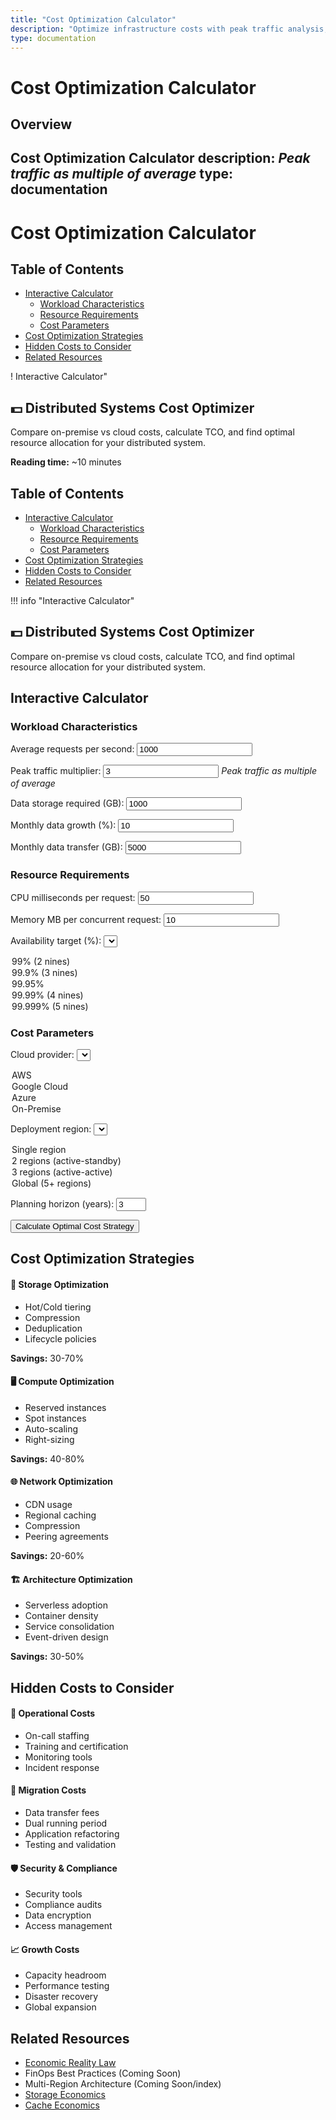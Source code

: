 ```yaml
---
title: "Cost Optimization Calculator"
description: "Optimize infrastructure costs with peak traffic analysis, resource rightsizing, and cloud cost modeling for distributed systems."
type: documentation
---
```


# Cost Optimization Calculator



## Overview

Cost Optimization Calculator
description: *Peak traffic as multiple of average*
type: documentation
---

# Cost Optimization Calculator

## Table of Contents

- [Interactive Calculator](#interactive-calculator)
  - [Workload Characteristics](#workload-characteristics)
  - [Resource Requirements](#resource-requirements)
  - [Cost Parameters](#cost-parameters)
- [Cost Optimization Strategies](#cost-optimization-strategies)
- [Hidden Costs to Consider](#hidden-costs-to-consider)
- [Related Resources](#related-resources)



! Interactive Calculator"
 <h2>💵 Distributed Systems Cost Optimizer</h2>
<p>Compare on-premise vs cloud costs, calculate TCO, and find optimal resource allocation for your distributed system.

**Reading time:** ~10 minutes

## Table of Contents

- [Interactive Calculator](#interactive-calculator)
  - [Workload Characteristics](#workload-characteristics)
  - [Resource Requirements](#resource-requirements)
  - [Cost Parameters](#cost-parameters)
- [Cost Optimization Strategies](#cost-optimization-strategies)
- [Hidden Costs to Consider](#hidden-costs-to-consider)
- [Related Resources](#related-resources)



!!! info "Interactive Calculator"
 <h2>💵 Distributed Systems Cost Optimizer</h2>
<p>Compare on-premise vs cloud costs, calculate TCO, and find optimal resource allocation for your distributed system.</p>

## Interactive Calculator

<div class="calculator-tool">
<form id="costCalc">

### Workload Characteristics

<label for="avgRequestsPerSec">Average requests per second:</label>
<input type="number" id="avgRequestsPerSec" value="1000" min="0" step="100">



<label for="peakMultiplier">Peak traffic multiplier:</label>
<input type="number" id="peakMultiplier" value="3" min="1" step="0.5">
*Peak traffic as multiple of average*



<label for="dataStorageGB">Data storage required (GB):</label>
<input type="number" id="dataStorageGB" value="1000" min="0" step="100">



<label for="monthlyDataGrowth">Monthly data growth (%):</label>
<input type="number" id="monthlyDataGrowth" value="10" min="0" step="1">



<label for="dataTransferGB">Monthly data transfer (GB):</label>
<input type="number" id="dataTransferGB" value="5000" min="0" step="500">


### Resource Requirements

<label for="cpuPerRequest">CPU milliseconds per request:</label>
<input type="number" id="cpuPerRequest" value="50" min="1" step="10">



<label for="memoryPerRequest">Memory MB per concurrent request:</label>
<input type="number" id="memoryPerRequest" value="10" min="1" step="1">



<label for="availabilityTarget">Availability target (%):</label>
<select id="availabilityTarget">
<option value="99">99% (2 nines)</option>
<option value="99.9">99.9% (3 nines)</option>
<option value="99.95">99.95%</option>
<option value="99.99" selected>99.99% (4 nines)</option>
<option value="99.999">99.999% (5 nines)</option>
</select>


### Cost Parameters

<label for="cloudProvider">Cloud provider:</label>
<select id="cloudProvider">
<option value="aws">AWS</option>
<option value="gcp">Google Cloud</option>
<option value="azure">Azure</option>
<option value="onprem">On-Premise</option>
</select>



<label for="region">Deployment region:</label>
<select id="region">
<option value="single">Single region</option>
<option value="multi-2">2 regions (active-standby)</option>
<option value="multi-3">3 regions (active-active)</option>
<option value="global">Global (5+ regions)</option>
</select>



<label for="planningHorizon">Planning horizon (years):</label>
<input type="number" id="planningHorizon" value="3" min="1" max="5" step="1">


<button type="button" onclick="calculateCosts()" class="calc-button">Calculate Optimal Cost Strategy</button>
</form>

<div id="results" class="results-panel">
<!-- Results will appear here -->
</div>

## Cost Optimization Strategies

<div class="strategy-card">
<h4>💾 Storage Optimization</h4>
<ul>
<li>Hot/Cold tiering</li>
<li>Compression</li>
<li>Deduplication</li>
<li>Lifecycle policies</li>
</ul>
<p><strong>Savings:</strong> 30-70%</p>

<h4>🖥️ Compute Optimization</h4>
<ul>
<li>Reserved instances</li>
<li>Spot instances</li>
<li>Auto-scaling</li>
<li>Right-sizing</li>
</ul>
<p><strong>Savings:</strong> 40-80%</p>

<h4>🌐 Network Optimization</h4>
<ul>
<li>CDN usage</li>
<li>Regional caching</li>
<li>Compression</li>
<li>Peering agreements</li>
</ul>
<p><strong>Savings:</strong> 20-60%</p>

<h4>🏗️ Architecture Optimization</h4>
<ul>
<li>Serverless adoption</li>
<li>Container density</li>
<li>Service consolidation</li>
<li>Event-driven design</li>
</ul>
<p><strong>Savings:</strong> 30-50%</p>
</div>

## Hidden Costs to Consider

<div class="cost-category">
<h4>👥 Operational Costs</h4>
<ul>
<li>On-call staffing</li>
<li>Training and certification</li>
<li>Monitoring tools</li>
<li>Incident response</li>
</ul>

<h4>🔄 Migration Costs</h4>
<ul>
<li>Data transfer fees</li>
<li>Dual running period</li>
<li>Application refactoring</li>
<li>Testing and validation</li>
</ul>

<h4>🛡️ Security & Compliance</h4>
<ul>
<li>Security tools</li>
<li>Compliance audits</li>
<li>Data encryption</li>
<li>Access management</li>
</ul>

<h4>📈 Growth Costs</h4>
<ul>
<li>Capacity headroom</li>
<li>Performance testing</li>
<li>Disaster recovery</li>
<li>Global expansion</li>
</ul>
</div>

## Related Resources

- [Economic Reality Law](../../core-principles/laws/economic-reality.md)
- FinOps Best Practices (Coming Soon)
- Multi-Region Architecture (Coming Soon/index)
- [Storage Economics](quantitative/storage-economics/)
- [Cache Economics](quantitative/cache-economics/)

<script>
/ Simplified cloud pricing model (real pricing is more complex)
const cloudPricing = {
 aws: {
 compute: { vcpu: 0.05, memory: 0.005 }, / per hour
 storage: { ssd: 0.10, hdd: 0.025 }, / per GB per month
 transfer: { egress: 0.09, ingress: 0 }, / per GB
 loadBalancer: 25, / per month
 multiRegionPremium: 1.2
 },
 gcp: {
 compute: { vcpu: 0.045, memory: 0.0045 },
 storage: { ssd: 0.09, hdd: 0.02 },
 transfer: { egress: 0.08, ingress: 0 },
 loadBalancer: 20,
 multiRegionPremium: 1.15
 },
 azure: {
 compute: { vcpu: 0.048, memory: 0.0048 },
 storage: { ssd: 0.095, hdd: 0.022 },
 transfer: { egress: 0.087, ingress: 0 },
 loadBalancer: 22,
 multiRegionPremium: 1.18
 },
 onprem: {
 serverCost: 5000, / per server
 serverLifespan: 3, / years
 powerCooling: 200, / per server per month
 networkHardware: 50000, / one-time
 staffMultiplier: 1.5 / vs cloud
 }
};

function calculateCosts() {
 / Get inputs
 const avgRPS = parseFloat(document.getElementById('avgRequestsPerSec').value);
 const peakMultiplier = parseFloat(document.getElementById('peakMultiplier').value);
 const storageGB = parseFloat(document.getElementById('dataStorageGB').value);
 const monthlyGrowth = parseFloat(document.getElementById('monthlyDataGrowth').value) / 100;
 const transferGB = parseFloat(document.getElementById('dataTransferGB').value);
 const cpuPerRequest = parseFloat(document.getElementById('cpuPerRequest').value);
 const memoryPerRequest = parseFloat(document.getElementById('memoryPerRequest').value);
 const availabilityTarget = parseFloat(document.getElementById('availabilityTarget').value);
 const provider = document.getElementById('cloudProvider').value;
 const region = document.getElementById('region').value;
 const planYears = parseInt(document.getElementById('planningHorizon').value);
 
 / Calculate resource requirements
 const peakRPS = avgRPS * peakMultiplier;
 const avgConcurrentRequests = avgRPS * (cpuPerRequest / 1000); / Little's Law
 const peakConcurrentRequests = peakRPS * (cpuPerRequest / 1000);
 
 / CPU requirements (with 70% target utilization)
 const vcpusNeeded = Math.ceil((peakRPS * cpuPerRequest / 1000) / 0.7);
 
 / Memory requirements
 const memoryGB = Math.ceil((peakConcurrentRequests * memoryPerRequest) / 1024);
 
 / Redundancy for availability
 let redundancyFactor = 1;
 if (availabilityTarget >= 99.99) redundancyFactor = 2;
 if (availabilityTarget >= 99.999) redundancyFactor = 3;
 
 / Regional multiplier
 let regionMultiplier = 1;
 if (region === 'multi-2') regionMultiplier = 2;
 if (region === 'multi-3') regionMultiplier = 3;
 if (region === 'global') regionMultiplier = 5;
 
 / Calculate costs for each option
 const costBreakdown = {};
 
 if (provider === 'onprem') {
 / On-premise calculation
 const serversNeeded = Math.ceil((vcpusNeeded * redundancyFactor) / 16); / 16 vCPUs per server
 const totalServers = serversNeeded * regionMultiplier;
 
 costBreakdown.onprem = calculateOnPremCosts(
 totalServers,
 storageGB,
 transferGB,
 planYears,
 monthlyGrowth
 );
 } else {
 / Cloud calculation
 costBreakdown.cloud = calculateCloudCosts(
 provider,
 vcpusNeeded * redundancyFactor * regionMultiplier,
 memoryGB * redundancyFactor * regionMultiplier,
 storageGB,
 transferGB,
 region,
 planYears,
 monthlyGrowth
 );
 
 / Also calculate comparison with other providers
 ['aws', 'gcp', 'azure'].forEach(p => {
 if (p !== provider) {
 costBreakdown[p] = calculateCloudCosts(
 p,
 vcpusNeeded * redundancyFactor * regionMultiplier,
 memoryGB * redundancyFactor * regionMultiplier,
 storageGB,
 transferGB,
 region,
 planYears,
 monthlyGrowth
 );
 }
 });
 }
 
 / Generate results
 displayCostResults(costBreakdown, {
 avgRPS,
 peakRPS,
 vcpusNeeded: vcpusNeeded * redundancyFactor * regionMultiplier,
 memoryGB: memoryGB * redundancyFactor * regionMultiplier,
 storageGB,
 planYears,
 provider,
 region
 });
}

function calculateCloudCosts(provider, vcpus, memoryGB, storageGB, transferGB, region, years, growthRate) {
 const pricing = cloudPricing[provider];
 const monthlyHours = 730;
 
 / Compute costs
 const computeMonthly = (vcpus * pricing.compute.vcpu + memoryGB * pricing.compute.memory) * monthlyHours;
 
 / Storage costs (assuming 80% SSD, 20% HDD)
 const storageMonthly = storageGB * (0.8 * pricing.storage.ssd + 0.2 * pricing.storage.hdd);
 
 / Transfer costs
 const transferMonthly = transferGB * pricing.transfer.egress;
 
 / Additional services
 const servicesMonthly = pricing.loadBalancer * (region === 'single' ? 1 : parseInt(region.split('-')[1] || 5));
 
 / Apply regional premium
 const regionPremium = region !== 'single' ? pricing.multiRegionPremium : 1;
 
 / Calculate total over time with growth
 let totalCost = 0;
 let monthlyBreakdown = [];
 
 for (let month = 0; month < years * 12; month++) {
 const growthFactor = Math.pow(1 + growthRate, month);
 const monthCost = (computeMonthly + storageMonthly * growthFactor + transferMonthly + servicesMonthly) * regionPremium;
 totalCost += monthCost;
 
 if (month % 12 === 0) {
 monthlyBreakdown.push({
 year: month / 12 + 1,
 monthly: monthCost,
 compute: computeMonthly * regionPremium,
 storage: storageMonthly * growthFactor * regionPremium,
 transfer: transferMonthly * regionPremium,
 services: servicesMonthly * regionPremium
 });
 }
 }
 
 return {
 total: totalCost,
 monthlyAverage: totalCost / (years * 12),
 breakdown: monthlyBreakdown,
 provider: provider
 };
}

function calculateOnPremCosts(servers, storageGB, transferGB, years, growthRate) {
 const pricing = cloudPricing.onprem;
 
 / Capital expenses
 const serverCapex = servers * pricing.serverCost;
 const networkCapex = pricing.networkHardware;
 const storageCapex = (storageGB / 1000) * 2000; / $2/GB for enterprise storage
 
 / Operating expenses per month
 const powerCoolingMonthly = servers * pricing.powerCooling;
 const bandwidthMonthly = transferGB * 0.02; / Assuming $0.02/GB
 const staffingMonthly = 15000 * pricing.staffMultiplier; / Assuming base cloud staffing of $15k/month
 
 / Calculate total over time
 let totalCost = serverCapex + networkCapex + storageCapex;
 let monthlyBreakdown = [];
 
 for (let month = 0; month < years * 12; month++) {
 const growthFactor = Math.pow(1 + growthRate, month);
 
 / Additional storage capex every year for growth
 if (month > 0 && month % 12 === 0) {
 totalCost += (storageGB * (Math.pow(1 + growthRate, 12) - 1) / 1000) * 2000;
 }
 
 / Monthly opex
 const monthCost = powerCoolingMonthly + bandwidthMonthly + staffingMonthly;
 totalCost += monthCost;
 
 if (month % 12 === 0) {
 monthlyBreakdown.push({
 year: month / 12 + 1,
 monthly: monthCost,
 capex: month === 0 ? serverCapex + networkCapex + storageCapex : 0,
 opex: monthCost,
 cumulative: totalCost
 });
 }
 }
 
 return {
 total: totalCost,
 monthlyAverage: totalCost / (years * 12),
 breakdown: monthlyBreakdown,
 provider: 'onprem',
 capex: serverCapex + networkCapex + storageCapex
 };
}

function displayCostResults(costBreakdown, params) {
 let resultsHTML = `
 <h3>💰 Cost Optimization Analysis</h3>
 
 !!! info
 <h4>Workload Summary</h4>
 <div class="summary-grid">
 <div class="summary-item">
 <span class="label">Average Load:</span>
 <span class="value">${params.avgRPS.toLocaleString()} RPS</span>
 <span class="label">Peak Load:</span>
 <span class="value">${params.peakRPS.toLocaleString()} RPS</span>
 <span class="label">Compute:</span>
 <span class="value">${params.vcpusNeeded} vCPUs</span>
 <span class="label">Memory:</span>
 <span class="value">${params.memoryGB} GB</span>
 <span class="label">Storage:</span>
 <span class="value">${params.storageGB.toLocaleString()} GB</span>
 <span class="label">Regions:</span>
 <span class="value">${params.region}</span>
 </div>
 </div>
 
 <h4>Total Cost Comparison (${params.planYears} years)</h4>
 <div class="comparison-cards">
 `;
 
 / Sort providers by total cost
 const sortedProviders = Object.entries(costBreakdown)
 .sort((a, b) => a[1].total - b[1].total);
 
 sortedProviders.forEach(([provider, costs], index) => {
 const isLowest = index === 0;
 const monthlyAvg = costs.monthlyAverage;
 
 resultsHTML += `
 <div class="provider-card ${isLowest ? 'lowest-cost' : ''}">
 <h5>${provider.toUpperCase()} ${isLowest ? '✅' : ''}</h5>
 <div class="cost-total">$${costs.total.toLocaleString()}
 $${monthlyAvg.toFixed(0).toLocaleString()}/month avg
 ${costs.capex ? `Capex: $${costs.capex.toLocaleString()}` : ''}
 ${isLowest ? 'BEST VALUE' : `+${(((costs.total / sortedProviders[0][1].total) - 1) * 100).toFixed(0)}% vs best`}
 </div>
 `;
 });
 
 resultsHTML += `
 </div>
 </div>
 
 <h4>💡 Cost Optimization Recommendations</h4>
 <ul>
 `;
 
 / Generate recommendations based on analysis
 const lowestCost = sortedProviders[0][1].total;
 const currentProvider = costBreakdown[params.provider] || costBreakdown.cloud;
 
 if (currentProvider && currentProvider.total > lowestCost * 1.1) {
 resultsHTML += `<li class="urgent">⚠️ Consider switching to ${sortedProviders[0][0].toUpperCase()} for ${(((currentProvider.total / lowestCost) - 1) * 100).toFixed(0)}% cost savings</li>`;
 }
 
 if (params.avgRPS < params.peakRPS * 0.3) {
 resultsHTML += '<li>High peak-to-average ratio (3x) - consider auto-scaling or serverless</li>';
 }
 
 if (params.storageGB > 5000) {
 resultsHTML += '<li>Large storage footprint - implement tiered storage (hot/warm/cold)</li>';
 }
 
 if (params.region !== 'single' && params.provider !== 'onprem') {
 resultsHTML += '<li>Multi-region deployment - use reserved instances for baseline capacity</li>';
 }
 
 resultsHTML += `
 <li>Implement aggressive auto-scaling to reduce idle capacity</li>
 <li>Use spot instances for batch workloads (up to 90% savings)</li>
 <li>Compress data transfers to reduce egress costs</li>
 <li>Review and optimize unused resources monthly</li>
 </ul>
 
 <h4>Cost Breakdown by Category</h4>
 <canvas id="costChart" width="600" height="300"></canvas>
 
 <h4>Quick Win Opportunities</h4>
 <table class="responsive-table">
 <thead>
 <tr>
 <th>Action</th>
 <th>Effort</th>
 <th>Potential Savings</th>
 <th>Time to Implement</th>
 </tr>
 </thead>
 <tbody>
 <tr>
 <td data-label="Action">Right-size instances</td>
 <td data-label="Effort">Low</td>
 <td data-label="Potential Savings">10-30%</td>
 <td data-label="Time to Implement">1 week</td>
 </tr>
 <tr>
 <td data-label="Action">Reserved instances</td>
 <td data-label="Effort">Low</td>
 <td data-label="Potential Savings">30-60%</td>
 <td data-label="Time to Implement">Immediate</td>
 </tr>
 <tr>
 <td data-label="Action">Storage tiering</td>
 <td data-label="Effort">Medium</td>
 <td data-label="Potential Savings">40-70%</td>
 <td data-label="Time to Implement">2-4 weeks</td>
 </tr>
 <tr>
 <td data-label="Action">CDN implementation</td>
 <td data-label="Effort">Medium</td>
 <td data-label="Potential Savings">20-50%</td>
 <td data-label="Time to Implement">2-3 weeks</td>
 </tr>
 <tr>
 <td data-label="Action">Serverless migration</td>
 <td data-label="Effort">High</td>
 <td data-label="Potential Savings">50-80%</td>
 <td data-label="Time to Implement">2-6 months</td>
 </tr>
 </tbody>
</table>
 `;
 
 document.getElementById('results').innerHTML = resultsHTML;
 
 / Draw cost breakdown chart
 if (sortedProviders.length > 0) {
 drawCostChart(sortedProviders[0][1]);
 }
}

function drawCostChart(providerCosts) {
 const canvas = document.getElementById('costChart');
 if (!canvas || !providerCosts.breakdown || providerCosts.breakdown.length === 0) return;
 
 const ctx = canvas.getContext('2d');
 const width = canvas.width;
 const height = canvas.height;
 const padding = 40;
 
 / Clear canvas
 ctx.clearRect(0, 0, width, height);
 
 / Prepare data
 const categories = providerCosts.breakdown[0].compute !== undefined 
 ? ['compute', 'storage', 'transfer', 'services']
 : ['capex', 'opex'];
 
 const colors = {
 compute: '#5448C8',
 storage: '#00BCD4',
 transfer: '#4CAF50',
 services: '#FF9800',
 capex: '#F44336',
 opex: '#9C27B0'
 };
 
 / Draw bars for first year costs
 const firstYear = providerCosts.breakdown[0];
 const values = categories.map(cat => firstYear[cat] || 0);
 const maxValue = Math.max(...values);
 
 const barWidth = (width - 2 * padding) / categories.length - 20;
 const barSpacing = 20;
 
 categories.forEach((category, i) => {
 const value = values[i];
 const barHeight = (value / maxValue) * (height - 2 * padding);
 const x = padding + i * (barWidth + barSpacing);
 const y = height - padding - barHeight;
 
 / Draw bar
 ctx.fillStyle = colors[category];
 ctx.fillRect(x, y, barWidth, barHeight);
 
 / Draw label
 ctx.fillStyle = '#333';
 ctx.font = '12px sans-serif';
 ctx.textAlign = 'center';
 ctx.fillText(category.charAt(0).toUpperCase() + category.slice(1), x + barWidth / 2, height - padding + 20);
 
 / Draw value
 ctx.fillText(`$${(value / 1000).toFixed(0)}k`, x + barWidth / 2, y - 5);
 });
 
 / Title
 ctx.font = '14px sans-serif';
 ctx.fillText('Monthly Cost Breakdown (Year 1)', width / 2, padding / 2);
}
</script>

</div>